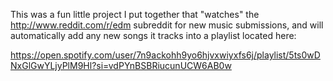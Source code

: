 This was a fun little project I put together that "watches" the http://www.reddit.com/r/edm subreddit for new music submissions, and will automatically add any new songs it tracks into a playlist located here:  

https://open.spotify.com/user/7n9ackohh9yo6hjvxwiyxfs6j/playlist/5ts0wDNxGlGwYLjyPlM9Hl?si=vdPYnBSBRiucunUCW6AB0w

